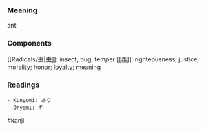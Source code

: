 ### Meaning

ant

### Components

[[Radicals/虫|虫]]: insect; bug; temper [[義]]: righteousness; justice; morality; honor; loyalty; meaning

### Readings

```
- Kunyomi: あり
- Onyomi: ギ
```

#kanji